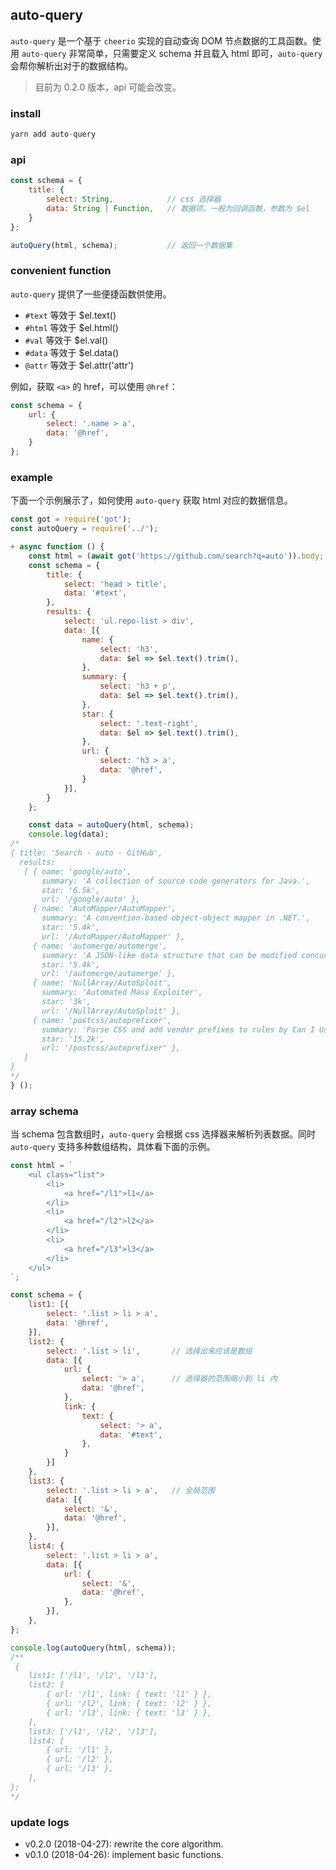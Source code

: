 

## auto-query

`auto-query` 是一个基于 `cheerio` 实现的自动查询 DOM 节点数据的工具函数。使用 `auto-query` 非常简单，只需要定义 schema 并且载入 html 即可，`auto-query` 会帮你解析出对于的数据结构。

> 目前为 0.2.0 版本，api 可能会改变。

### install

```js
yarn add auto-query
```

### api

```js
const schema = {
    title: {
        select: String,            // css 选择器
        data: String | Function,   // 数据项，一般为回调函数，参数为 $el
    }
};

autoQuery(html, schema);           // 返回一个数据集
```

### convenient function
`auto-query` 提供了一些便捷函数供使用。

- `#text` 等效于 $el.text()
- `#html` 等效于 $el.html()
- `#val` 等效于 $el.val()
- `#data` 等效于 $el.data()
- `@attr` 等效于 $el.attr('attr')

例如，获取 `<a>` 的 href，可以使用 `@href`：

```js
const schema = {
    url: {
        select: '.name > a',
        data: '@href',
    }
};
```

### example

下面一个示例展示了，如何使用 `auto-query` 获取 html 对应的数据信息。

```js
const got = require('got');
const autoQuery = require('../');

+ async function () {
    const html = (await got('https://github.com/search?q=auto')).body;
    const schema = {
        title: {
            select: 'head > title',
            data: '#text',
        },
        results: {
            select: 'ul.repo-list > div',
            data: [{
                name: {
                    select: 'h3',
                    data: $el => $el.text().trim(),
                },
                summary: {
                    select: 'h3 + p',
                    data: $el => $el.text().trim(),
                },
                star: {
                    select: '.text-right',
                    data: $el => $el.text().trim(),
                },
                url: {
                    select: 'h3 > a',
                    data: '@href',
                }
            }],
        }
    };

    const data = autoQuery(html, schema);
    console.log(data);
/*
{ title: 'Search · auto · GitHub',
  results:
   [ { name: 'google/auto',
       summary: 'A collection of source code generators for Java.',
       star: '6.5k',
       url: '/google/auto' },
     { name: 'AutoMapper/AutoMapper',
       summary: 'A convention-based object-object mapper in .NET.',
       star: '5.4k',
       url: '/AutoMapper/AutoMapper' },
     { name: 'automerge/automerge',
       summary: 'A JSON-like data structure that can be modified concurrently by different users, and merged again automatically.',
       star: '5.4k',
       url: '/automerge/automerge' },
     { name: 'NullArray/AutoSploit',
       summary: 'Automated Mass Exploiter',
       star: '3k',
       url: '/NullArray/AutoSploit' },
     { name: 'postcss/autoprefixer',
       summary: 'Parse CSS and add vendor prefixes to rules by Can I Use',
       star: '15.2k',
       url: '/postcss/autoprefixer' },
   ]
}
*/
} ();
```

### array schema
当 schema 包含数组时，`auto-query` 会根据 css 选择器来解析列表数据。同时 `auto-query` 支持多种数组结构，具体看下面的示例。

```js
const html = `
    <ul class="list">
        <li>
            <a href="/l1">l1</a>
        </li>
        <li>
            <a href="/l2">l2</a>
        </li>
        <li>
            <a href="/l3">l3</a>
        </li>
    </ul>
`;

const schema = {
    list1: [{
        select: '.list > li > a',
        data: '@href',
    }],
    list2: {
        select: '.list > li',       // 选择出来应该是数组
        data: [{
            url: {
                select: '> a',      // 选择器的范围缩小到 li 内
                data: '@href',
            },
            link: {
                text: {
                    select: '> a',
                    data: '#text',
                },
            }
        }]
    },
    list3: {
        select: '.list > li > a',   // 全局范围
        data: [{
            select: '&',
            data: '@href',
        }],
    },
    list4: {
        select: '.list > li > a',
        data: [{
            url: {
                select: '&',
                data: '@href',
            },
        }],
    },
};

console.log(autoQuery(html, schema));
/**
 {
    list1: ['/l1', '/l2', '/l3'],
    list2: [
        { url: '/l1', link: { text: 'l1' } },
        { url: '/l2', link: { text: 'l2' } },
        { url: '/l3', link: { text: 'l3' } },
    ],
    list3: ['/l1', '/l2', '/l3'],
    list4: [
        { url: '/l1' },
        { url: '/l2' },
        { url: '/l3' },
    ],
};
*/
```

### update logs

- v0.2.0 (2018-04-27): rewrite the core algorithm.
- v0.1.0 (2018-04-26): implement basic functions.

